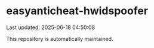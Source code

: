 # easyanticheat-hwidspoofer

Last updated: 2025-06-18 04:50:08

This repository is automatically maintained.

